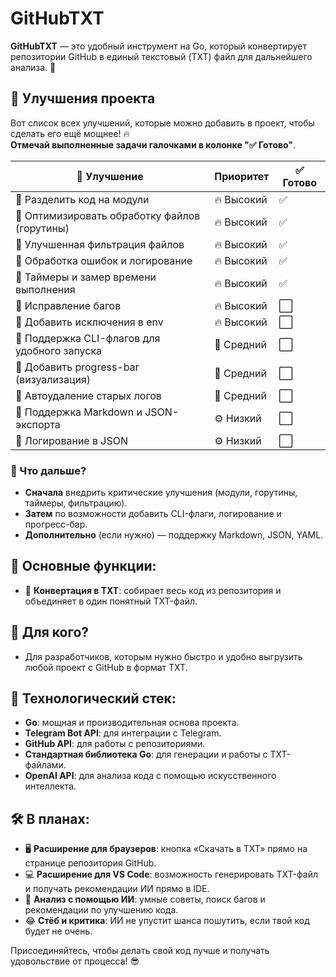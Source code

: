 # GitHubTXT

**GitHubTXT** — это удобный инструмент на Go, который конвертирует репозитории GitHub в единый текстовый (TXT) файл для дальнейшего анализа. 🚀

## 🚀 Улучшения проекта

Вот список всех улучшений, которые можно добавить в проект, чтобы сделать его ещё мощнее! 🔥  
**Отмечай выполненные задачи галочками в колонке "✅ Готово"**.

| 🔷 Улучшение                                  | Приоритет  | ✅ Готово |
| --------------------------------------------- | ---------- | --------- |
| 🔷 Разделить код на модули                    | 🔥 Высокий | ✅        |
| 🔷 Оптимизировать обработку файлов (горутины) | 🔥 Высокий | ✅        |
| 🔷 Улучшенная фильтрация файлов               | 🔥 Высокий | ✅        |
| 🔷 Обработка ошибок и логирование             | 🔥 Высокий | ✅        |
| 🔷 Таймеры и замер времени выполнения         | 🔥 Высокий | ✅        |
| 🔷 Исправление багов                          | 🔥 Высокий | ⬜        |
| 🔷 Добавить исключения в env                  | 🔥 Высокий | ⬜        |
| 🔷 Поддержка CLI-флагов для удобного запуска  | 🚀 Средний | ⬜        |
| 🔷 Добавить progress-bar (визуализация)       | 🚀 Средний | ⬜        |
| 🔷 Автоудаление старых логов                  | 🚀 Средний | ⬜        |
| 🔷 Поддержка Markdown и JSON-экспорта         | ⚙️ Низкий  | ⬜        |
| 🔷 Логирование в JSON                         | ⚙️ Низкий  | ⬜        |

### 📌 Что дальше?

- **Сначала** внедрить критические улучшения (модули, горутины, таймеры, фильтрацию).
- **Затем** по возможности добавить CLI-флаги, логирование и прогресс-бар.
- **Дополнительно** (если нужно) — поддержку Markdown, JSON, YAML.

## 🌟 Основные функции:

- 📂 **Конвертация в TXT**: собирает весь код из репозитория и объединяет в один понятный TXT-файл.

## 🎯 Для кого?

- Для разработчиков, которым нужно быстро и удобно выгрузить любой проект с GitHub в формат TXT.

## 📄 Технологический стек:

- **Go**: мощная и производительная основа проекта.
- **Telegram Bot API**: для интеграции с Telegram.
- **GitHub API**: для работы с репозиториями.
- **Стандартная библиотека Go**: для генерации и работы с TXT-файлами.
- **OpenAI API**: для анализа кода с помощью искусственного интеллекта.

## 🛠️ В планах:

- 🖥️ **Расширение для браузеров**: кнопка «Скачать в TXT» прямо на странице репозитория GitHub.
- 💻 **Расширение для VS Code**: возможность генерировать TXT-файл и получать рекомендации ИИ прямо в IDE.
- 🤖 **Анализ с помощью ИИ**: умные советы, поиск багов и рекомендации по улучшению кода.
- 😂 **Стёб и критика**: ИИ не упустит шанса пошутить, если твой код будет не очень.

Присоединяйтесь, чтобы делать свой код лучше и получать удовольствие от процесса! 😎

